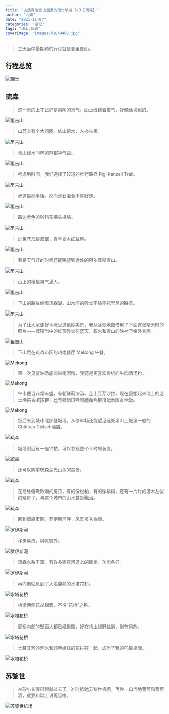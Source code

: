 ```yaml
---
title: "古堡青池雪山温泉的瑞士悠游 3/3【琉森】"
author: "九姨"
date: "2021-11-07"
categories: "游记"
tags: "瑞士,琉森"
coverImage: "images/P1040468.jpg"
---
```


>三天当中最期待的行程就是登里吉山。

## 行程总览

![瑞士](images/switzerland-2018.jpg)

## 琉森

>这一天的上午正好是阴阴的天气。山上缠绕着雾气，好像仙境似的。

![里吉山](images/P1040306.jpg)

>山麓上有个大鸡圈。依山傍水，人亦生羡。

![里吉山](images/20180723_110339.jpg)

>青山绿水间养的鸡都神气些。

![里吉山](images/20180723_113316.jpg)

>考虑到时间，我们选择了较短的步行路径 Rigi Kanzeli Trail。

![里吉山](images/20180723_103224.jpg)

>步道虽然平坦，然而沙石混合不算好走。

![里吉山](images/20180723_104746-e1536430570182.jpg)

>路边紫色的铃铛花探头探脑。

![里吉山](images/20180723_115257-e1536430670718.jpg)

>远黛苍茫碧波皱，青草翠木红瓦屋。

![里吉山](images/20180723_103756.jpg)

>若是天气好的时候还能眺望到远处的阿尔卑斯雪山。

![里吉山](images/20180723_104249.jpg)

>山上的樱桃灵气逼人。

![里吉山](images/20180723_112837-e1536430630920.jpg)

>下山的路依傍着琉森湖，山水间的教堂不输圣托里尼的胜景。

![里吉山](images/P1040393.jpg)

>为了让大家更好地感受这绝妙美景，我从谷歌地图借用了下面这张晴天时的照片——城镇当中的红顶教堂在蓝天、碧水和雪山的映衬下格外秀丽。

![里吉山](images/Screen-Shot-2018-07-28-at-13.27.39.png)

>下山后在琉森市区的越南餐厅 Mekong 午餐。

![Mekong](images/20180723_132556.jpg)

>第一次见酱油汤底的越南河粉，我还是更喜欢传统的牛肉清汤粉。

![Mekong](images/20180723_132657.jpg)

>午市便当非常丰盛，有朝鲜蓟浓汤、芝士豆芽沙拉，现在回想起来瑞士的芝士确实香浓拔群，还有糖醋口味的蘑菇鸡柳搭配泰国香米饭。

![Mekong](images/20180723_132652.jpg)

>饭后来到城市北部登城墙。从停车场还能望见远处半山上城堡一般的Château Gütsch酒店。

![琉森](images/20180723_142154.jpg)

>城墙附近有一座钟楼，可以参观整个计时的装置。

![琉森](images/P1040421.jpg)

>还可以眺望琉森湖光山色的美景。

![琉森](images/20180723_145521.jpg)

>在高处俯瞰欧洲的房顶，有的像松柏，有的像榆桐，还有一片片的灌木丛似的矮房子，与这个城市的山水甚是融洽。

![琉森](images/20180723_145047.jpg)

>回到琉森市区，罗伊斯河畔，风景灵秀得很。

![罗伊斯河](images/P1040451.jpg)

>移步易景，钟灵毓秀。

![罗伊斯河](images/P1040448.jpg)

>琉森水系丰富，有许多建在河道上的廊桥，功能各异。

![罗伊斯河](images/P1040430.jpg)

>再向前就见到了大名鼎鼎的水塔花桥。

![水塔花桥](images/P1040453.jpg)

>桥梁两侧花丛锦簇，不愧“花桥”之称。

![水塔花桥](images/P1040465.jpg)

>廊桥内部的壁画大都已经损毁，好在桥上视野独到，别有风韵。

![水塔花桥](images/P1040482.jpg)

>土耳其蓝的河水和姹紫嫣红的花拼在一起，成为了我的电脑桌面。

![水塔花桥](images/P1040470.jpg)

## 苏黎世

>袖珍小长假转眼就过去了。准时抵达苏黎世机场，再尝一口当地葡萄和葡萄酒，就要和瑞士说再见咯。

![苏黎世机场](images/IMG_20180723_191718.jpg)
